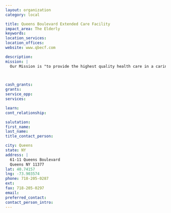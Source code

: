 ```yaml
---
layout: organization
category: local

title: Queens Boulevard Extended Care Facility
impact_area: The Elderly
keywords: 
location_services: 
location_offices: 
website: www.qbecf.com

description: 
mission: |
  Our Mission is "to provide the highest quality health care in a caring environment", and to meet the needs of the diverse communities that we serve. We offer high quality skilled nursing and medical care as well as comprehensive services in physical, occupational and speech therapy. We specialize in sub-acute short-term rehabilitation. Recreational programs are scheduled everyday and special events are designed to meet the interest of each individual. Nutritional services are carefully monitored by our dietitians and special consideration is given to meet each resident's nutritional needs.

  

cash_grants: 
grants: 
service_opp: 
services: 

learn: 
cont_relationship: 

salutation: 
first_name: 
last_name: 
title_contact_person: 

city: Queens
state: NY
address: |
  61-11 Queens Boulevard     
  Queens NY 11377
lat: 40.74157
lng: -73.903574
phone: 718-205-0287
ext: 
fax: 718-205-0297
email: 
preferred_contact: 
contact_person_intro: 
---
```

